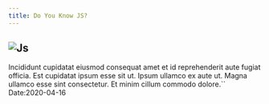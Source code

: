 ```yaml
---
title: Do You Know JS?
---
```

![Js](../images/JSimg.png)
---
Incididunt cupidatat eiusmod consequat amet et id reprehenderit aute fugiat officia. Est cupidatat ipsum esse sit ut. Ipsum ullamco ex aute ut. Magna ullamco esse sint consectetur. Et minim cillum commodo dolore.``
<span className="center">
Date:2020-04-16
</span>